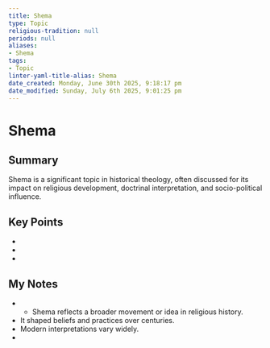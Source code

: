```yaml
---
title: Shema
type: Topic
religious-tradition: null
periods: null
aliases:
- Shema
tags:
- Topic
linter-yaml-title-alias: Shema
date_created: Monday, June 30th 2025, 9:18:17 pm
date_modified: Sunday, July 6th 2025, 9:01:25 pm
---
```


# Shema

## Summary
Shema is a significant topic in historical theology, often discussed for its impact on religious development, doctrinal interpretation, and socio-political influence.

## Key Points
- 
- 
- 

## My Notes
- - Shema reflects a broader movement or idea in religious history.
- It shaped beliefs and practices over centuries.
- Modern interpretations vary widely.
- 